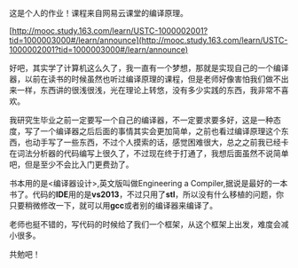 这是个人的作业！课程来自网易云课堂的编译原理。

[http://mooc.study.163.com/learn/USTC-1000002001?tid=1000003000#/learn/announce](http://mooc.study.163.com/learn/USTC-1000002001?tid=1000003000#/learn/announce)



好吧，其实学了计算机这么久了，我一直有一个梦想，那就是实现自己的一个编译器，以前在读书的时候虽然也听过编译原理的课程，但是老师好像害怕我们做不出来一样，东西讲的很浅很浅，光在理论上转悠，没有多少实践的东西，我非常不喜欢。



我研究生毕业之前一定要写一个自己的编译器，不一定要求要多好，这是一种态度，写了一个编译器之后后面的事情其实会更加简单，之前也看过编译原理这个东西，也动手写了一些东西，不过个人摸索的话，感觉困难很大，总之之前我已经卡在词法分析器的代码编写上很久了，不过现在终于打通了，我想后面虽然不说简单吧，但是至少不会比入门更费劲了。



书本用的是<编译器设计>,英文版叫做Engineering a Compiler,据说是最好的一本书了。代码的**IDE**用的是**vs2013**，不过只用了**stl**，所以没有什么移植的问题，你只要稍微修改一下，就可以用**gcc**或者别的编译器来编译了。



老师也挺不错的，写代码的时候给了我们一个框架，从这个框架上出发，难度会减小很多。



共勉吧！